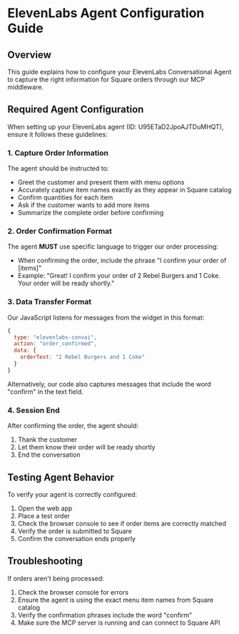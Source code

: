 # ElevenLabs Agent Configuration Guide

## Overview

This guide explains how to configure your ElevenLabs Conversational Agent to capture the right information for Square orders through our MCP middleware.

## Required Agent Configuration

When setting up your ElevenLabs agent (ID: U95ETaD2JpoAJTDuMHQT), ensure it follows these guidelines:

### 1. Capture Order Information

The agent should be instructed to:

- Greet the customer and present them with menu options
- Accurately capture item names exactly as they appear in Square catalog
- Confirm quantities for each item
- Ask if the customer wants to add more items
- Summarize the complete order before confirming

### 2. Order Confirmation Format

The agent **MUST** use specific language to trigger our order processing:

- When confirming the order, include the phrase "I confirm your order of [items]"
- Example: "Great! I confirm your order of 2 Rebel Burgers and 1 Coke. Your order will be ready shortly."

### 3. Data Transfer Format

Our JavaScript listens for messages from the widget in this format:

```javascript
{
  type: "elevenlabs-convai",
  action: "order_confirmed",
  data: {
    orderText: "2 Rebel Burgers and 1 Coke"
  }
}
```

Alternatively, our code also captures messages that include the word "confirm" in the text field.

### 4. Session End

After confirming the order, the agent should:

1. Thank the customer
2. Let them know their order will be ready shortly
3. End the conversation

## Testing Agent Behavior

To verify your agent is correctly configured:

1. Open the web app
2. Place a test order
3. Check the browser console to see if order items are correctly matched
4. Verify the order is submitted to Square
5. Confirm the conversation ends properly

## Troubleshooting

If orders aren't being processed:

1. Check the browser console for errors
2. Ensure the agent is using the exact menu item names from Square catalog
3. Verify the confirmation phrases include the word "confirm"
4. Make sure the MCP server is running and can connect to Square API
